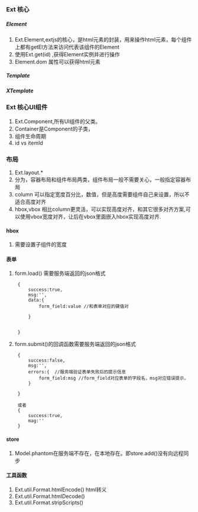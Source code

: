 ### Ext 核心

##### Element

1. Ext.Element,extjs的核心，是html元素的封装，用来操作html元素，每个组件上都有getEl方法来访问代表该组件的Element  
2. 使用Ext.get(id) ,获得Element实例并进行操作
2. Element.dom 属性可以获得html元素


##### Template

##### XTemplate


### Ext 核心UI组件

1. Ext.Component,所有UI组件的父类。
2. Container是Component的子类，
3. 组件生命周期
4. id vs itemId

### 布局
1. Ext.layout.*
2. 分为，容器布局和组件布局两类，组件布局一般不需要关心，一般指定容器布局
3. column 可以指定宽度百分比，数值，但是高度需要组件自己来设置，所以不适合高度对齐
4. hbox,vbox 相比column更灵活，可以实现高度对齐，和其它很多对齐方案,可以使用vbox宽度对齐，让后在vbox里面嵌入hbox实现高度对齐.

#### hbox
1. 需要设置子组件的宽度

#### 表单

1. form.load() 需要服务端返回的json格式

		{
			success:true,
			msg:'',
			data:{
				form_field:value //和表单对应的键值对
			
			}
		
		
		}

2. form.submit()的回调函数需要服务端返回的json格式

		{
			success:false,
			msg:'',
			errors:{  //服务端验证表单失败后的提示信息
			    form_field:msg //form_field对应表单的字段名，msg对应错误提示，
			}
	
		}
		
		或者
		{
			success:true,
			mag:''
		}




#### store
1. Model.phantom在服务端不存在，在本地存在。即store.add()没有向远程同步






#### 工具函数

1. Ext.util.Format.htmlEncode()  html转义
1. Ext.util.Format.htmlDecode()
1. Ext.util.Format.stripScripts()